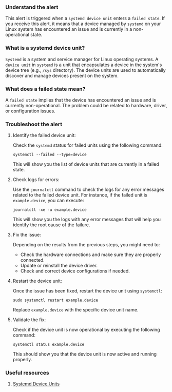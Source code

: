 ### Understand the alert

This alert is triggered when a `systemd device unit` enters a `failed state`. If you receive this alert, it means that a device managed by `systemd` on your Linux system has encountered an issue and is currently in a non-operational state.

### What is a systemd device unit?

`Systemd` is a system and service manager for Linux operating systems. A `device unit` in `systemd` is a unit that encapsulates a device in the system's device tree (e.g., `/sys` directory). The device units are used to automatically discover and manage devices present on the system.

### What does a failed state mean?

A `failed state` implies that the device has encountered an issue and is currently non-operational. The problem could be related to hardware, driver, or configuration issues.

### Troubleshoot the alert

1. Identify the failed device unit:

   Check the `systemd` status for failed units using the following command:

   ```
   systemctl --failed --type=device
   ```

   This will show you the list of device units that are currently in a failed state.

2. Check logs for errors:

   Use the `journalctl` command to check the logs for any error messages related to the failed device unit. For instance, if the failed unit is `example.device`, you can execute:

   ```
   journalctl -xe -u example.device
   ```

   This will show you the logs with any error messages that will help you identify the root cause of the failure.

3. Fix the issue:

   Depending on the results from the previous steps, you might need to:

   - Check the hardware connections and make sure they are properly connected.
   - Update or reinstall the device driver.
   - Check and correct device configurations if needed.

4. Restart the device unit:

   Once the issue has been fixed, restart the device unit using `systemctl`:

   ```
   sudo systemctl restart example.device
   ```

   Replace `example.device` with the specific device unit name.

5. Validate the fix:

   Check if the device unit is now operational by executing the following command:

   ```
   systemctl status example.device
   ```

   This should show you that the device unit is now active and running properly.

### Useful resources

1. [Systemd Device Units](https://www.freedesktop.org/software/systemd/man/systemd.device.html)
